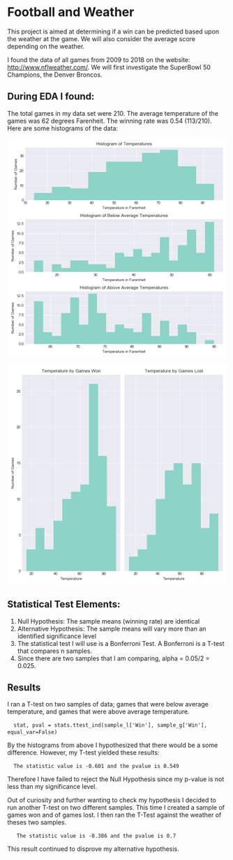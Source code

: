 # Football and Weather
This project is aimed at determining if a win can be predicted based upon the weather at the game. We will also consider the average score depending on the weather. 

I found the data of all games from 2009 to 2018 on the website: http://www.nflweather.com/. We will first investigate the SuperBowl 50 Champions, the Denver Broncos. 

## During  EDA I found:
The total games in my data set were 210. 
The average temperature of the games was 62 degrees Farenheit.
The winning rate was 0.54 (113/210).
Here are some histograms of the data:

![hist1](https://github.com/K-Nesbitt/football_weather/blob/master/images/temp_hist.png)

![hist2](https://github.com/K-Nesbitt/football_weather/blob/master/images/temp_win_loss.png)

## Statistical Test Elements:
1. Null Hypothesis: The sample means (winning rate) are identical
2. Alternative Hypothesis: The sample means will vary more than an identified significance level
3. The statistical test I will use is a Bonferroni Test. A Bonferroni is a T-test that compares n samples.
4. Since there are two samples that I am comparing, alpha  = 0.05/2 = 0.025.

## Results
I ran a T-test on two samples of data; games that were below average temperature, and games that were above average temperature. 

      stat, pval = stats.ttest_ind(sample_l['Win'], sample_g['Win'], equal_var=False)
      
    

By the histograms from above I hypothesized that there would be a some difference. However, my T-test yielded these results:

      The statistic value is -0.601 and the pvalue is 0.549
      
Therefore I have failed to reject the Null Hypothesis since my p-value is not less than my significance level. 

Out of curiosity and further wanting to check my hypothesis I decided to run another T-test on two different samples. This time I created a sample of games won and of games lost. I then ran the T-Test against the weather of theses two samples. 

       The statistic value is -0.386 and the pvalue is 0.7

This result continued to disprove my alternative hypothesis. 


